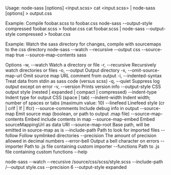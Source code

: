 Usage:
node-sass [options] <input.scss>
cat <input.scss> | node-sass [options] > output.css

Example: Compile foobar.scss to foobar.css
node-sass --output-style compressed foobar.scss > foobar.css
cat foobar.scss | node-sass --output-style compressed > foobar.css

Example: Watch the sass directory for changes, compile with sourcemaps to the css directory
node-sass --watch --recursive --output css
  --source-map true --source-map-contents sass

Options
-w, --watch                Watch a directory or file
-r, --recursive            Recursively watch directories or files
-o, --output               Output directory
-x, --omit-source-map-url  Omit source map URL comment from output
-i, --indented-syntax      Treat data from stdin as sass code (versus scss)
-q, --quiet                Suppress log output except on error
-v, --version              Prints version info
--output-style             CSS output style (nested | expanded | compact | compressed)
--indent-type              Indent type for output CSS (space | tab)
--indent-width             Indent width; number of spaces or tabs (maximum value: 10)
--linefeed                 Linefeed style (cr | crlf | lf | lfcr)
--source-comments          Include debug info in output
--source-map               Emit source map (boolean, or path to output .map file)
--source-map-contents      Embed include contents in map
--source-map-embed         Embed sourceMappingUrl as data URI
--source-map-root          Base path, will be emitted in source-map as is
--include-path             Path to look for imported files
--follow                   Follow symlinked directories
--precision                The amount of precision allowed in decimal numbers
--error-bell               Output a bell character on errors
--importer                 Path to .js file containing custom importer
--functions                Path to .js file containing custom functions
--help 

node-sass --watch --recursive /source/css/scss/style.scss --include-path /--output style.css --precision 6 --output-style expanded